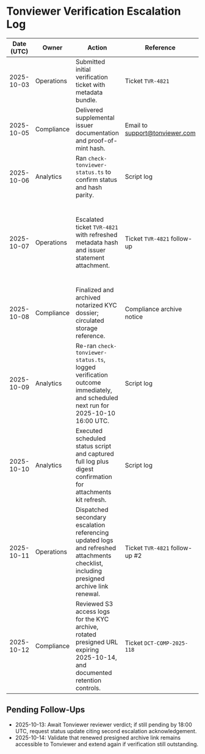 # Tonviewer Verification Escalation Log

| Date (UTC) | Owner | Action | Reference | Outcome |
| --- | --- | --- | --- | --- |
| 2025-10-03 | Operations | Submitted initial verification ticket with metadata bundle. | Ticket `TVR-4821` | Acknowledged by Tonviewer support; verification pending. |
| 2025-10-05 | Compliance | Delivered supplemental issuer documentation and proof-of-mint hash. | Email to support@tonviewer.com | Awaiting confirmation that documents were received. |
| 2025-10-06 | Analytics | Ran `check-tonviewer-status.ts` to confirm status and hash parity. | Script log | Jetton still unverified (`none`). Follow-up required. |
| 2025-10-07 | Operations | Escalated ticket `TVR-4821` with refreshed metadata hash and issuer statement attachment. | Ticket `TVR-4821` follow-up | Tonviewer support acknowledged escalation and queued for reviewer assignment; completed attachments checklist (issuer PDF, metadata JSON + digest note, status script log, compliance archive link) with artifacts logged in `/docs/tonviewer/templates/tvr-4821-follow-up.md` guidance. |
| 2025-10-08 | Compliance | Finalized and archived notarized KYC dossier; circulated storage reference. | Compliance archive notice | Stored at `s3://dynamic-compliance/kyc/dct/2025-10-08/` with access audit log updated and credentials rotation confirmed. |
| 2025-10-09 | Analytics | Re-ran `check-tonviewer-status.ts`, logged verification outcome immediately, and scheduled next run for 2025-10-10 16:00 UTC. | Script log | Verification flag remains `none`; follow-up run queued, verification journal timestamped 2025-10-09 16:02 UTC. |
| 2025-10-10 | Analytics | Executed scheduled status script and captured full log plus digest confirmation for attachments kit refresh. | Script log | Tonviewer verification flag still `none`; uploaded log to `s3://dynamic-compliance/kyc/dct/2025-10-08/logs/2025-10-10/` and noted next run for 2025-10-11 16:00 UTC. |
| 2025-10-11 | Operations | Dispatched secondary escalation referencing updated logs and refreshed attachments checklist, including presigned archive link renewal. | Ticket `TVR-4821` follow-up #2 | Tonviewer acknowledged receipt; escalation tracker updated with new reviewer ETA (48 hours). |
| 2025-10-12 | Compliance | Reviewed S3 access logs for the KYC archive, rotated presigned URL expiring 2025-10-14, and documented retention controls. | Ticket `DCT-COMP-2025-118` | No anomalous access detected; new link shared with Operations and captured in escalation evidence pack. |

## Pending Follow-Ups

- 2025-10-13: Await Tonviewer reviewer verdict; if still pending by 18:00 UTC, request status update citing second escalation acknowledgement.
- 2025-10-14: Validate that renewed presigned archive link remains accessible to Tonviewer and extend again if verification still outstanding.
